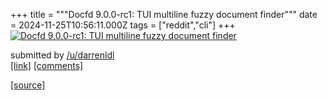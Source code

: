 +++
title = """Docfd 9.0.0-rc1: TUI multiline fuzzy document finder"""
date = 2024-11-25T10:56:11.000Z
tags = ["reddit","cli"]
+++
[![Docfd 9.0.0-rc1: TUI multiline fuzzy document finder](https://external-preview.redd.it/aDc5NWxzNnIxMTNlMYOgUAmMDra2YaymdT4fEjNjSrQ3pBellTT0R713w_4v.png?width=640&crop=smart&auto=webp&s=6aab19e0d615081e3796bdc27f0ad790f19760ba "Docfd 9.0.0-rc1: TUI multiline fuzzy document finder")](https://www.reddit.com/r/commandline/comments/1gzg8wu/docfd_900rc1_tui_multiline_fuzzy_document_finder/)

submitted by [/u/darrenldl](https://www.reddit.com/user/darrenldl)  
[\[link\]](https://v.redd.it/3wfqau4r113e1) [\[comments\]](https://www.reddit.com/r/commandline/comments/1gzg8wu/docfd_900rc1_tui_multiline_fuzzy_document_finder/)

[[source]](https://www.reddit.com/r/commandline/comments/1gzg8wu/docfd_900rc1_tui_multiline_fuzzy_document_finder/)
